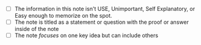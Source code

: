 - [ ] The information in this note isn't USE, Unimportant, Self Explanatory, or Easy enough to memorize on the spot.
- [ ] The note is titled as a statement or question with the proof or answer inside of the note
- [ ] The note *focuses* on one key idea but can include others